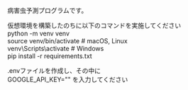 病害虫予測プログラムです。<br>

仮想環境を構築したのちに以下のコマンドを実施してください<br>
python -m venv venv <br>
source venv/bin/activate # macOS, Linux <br>
venv\Scripts\activate # Windows <br>
pip install -r requirements.txt <br>

.envファイルを作成し、その中に <br>
GOOGLE_API_KEY=""
を入力してください
